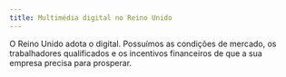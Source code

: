 ```yaml
---
title: Multimédia digital no Reino Unido
---
```


O Reino Unido adota o digital. Possuímos as condições de mercado, os trabalhadores qualificados e os incentivos financeiros de que a sua empresa precisa para prosperar. 
